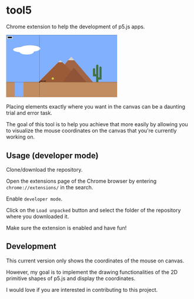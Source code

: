 # tool5
Chrome extension to help the development of p5.js apps.

<img src="img/app.gif" width="60%">

Placing elements exactly where you want in the canvas can be a daunting trial and error task.

The goal of this tool is to help you achieve that more easily by allowing you to visualize the mouse coordinates on the canvas that you're currently working on.

## Usage (developer mode)

Clone/download the repository.

Open the extensions page of the Chrome browser by entering `chrome://extensions/` in the search.

Enable `developer mode`.

Click on the `Load unpacked` button and select the folder of the repository where you downloaded it. 

Make sure the extension is enabled and have fun!

## Development

This current version only shows the coordinates of the mouse on canvas.

However, my goal is to implement the drawing functionalities of the 2D primitive shapes of p5.js and display the coordinates.

I would love if you are interested in contributing to this project.